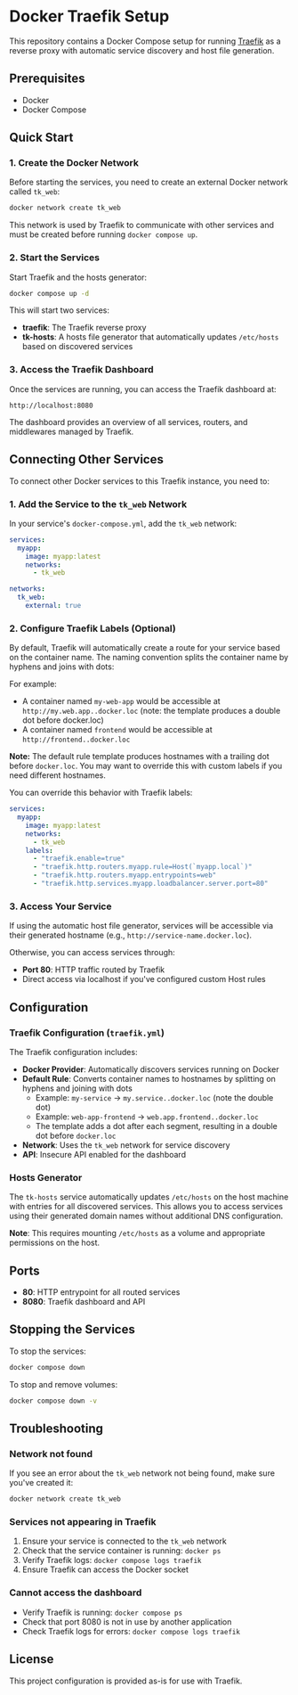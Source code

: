 # Docker Traefik Setup

This repository contains a Docker Compose setup for running [Traefik](https://traefik.io/) as a reverse proxy with automatic service discovery and host file generation.

## Prerequisites

- Docker
- Docker Compose

## Quick Start

### 1. Create the Docker Network

Before starting the services, you need to create an external Docker network called `tk_web`:

```bash
docker network create tk_web
```

This network is used by Traefik to communicate with other services and must be created before running `docker compose up`.

### 2. Start the Services

Start Traefik and the hosts generator:

```bash
docker compose up -d
```

This will start two services:
- **traefik**: The Traefik reverse proxy
- **tk-hosts**: A hosts file generator that automatically updates `/etc/hosts` based on discovered services

### 3. Access the Traefik Dashboard

Once the services are running, you can access the Traefik dashboard at:

```
http://localhost:8080
```

The dashboard provides an overview of all services, routers, and middlewares managed by Traefik.

## Connecting Other Services

To connect other Docker services to this Traefik instance, you need to:

### 1. Add the Service to the `tk_web` Network

In your service's `docker-compose.yml`, add the `tk_web` network:

```yaml
services:
  myapp:
    image: myapp:latest
    networks:
      - tk_web

networks:
  tk_web:
    external: true
```

### 2. Configure Traefik Labels (Optional)

By default, Traefik will automatically create a route for your service based on the container name. The naming convention splits the container name by hyphens and joins with dots:

For example:
- A container named `my-web-app` would be accessible at `http://my.web.app..docker.loc` (note: the template produces a double dot before docker.loc)
- A container named `frontend` would be accessible at `http://frontend..docker.loc`

**Note:** The default rule template produces hostnames with a trailing dot before `docker.loc`. You may want to override this with custom labels if you need different hostnames.

You can override this behavior with Traefik labels:

```yaml
services:
  myapp:
    image: myapp:latest
    networks:
      - tk_web
    labels:
      - "traefik.enable=true"
      - "traefik.http.routers.myapp.rule=Host(`myapp.local`)"
      - "traefik.http.routers.myapp.entrypoints=web"
      - "traefik.http.services.myapp.loadbalancer.server.port=80"
```

### 3. Access Your Service

If using the automatic host file generator, services will be accessible via their generated hostname (e.g., `http://service-name.docker.loc`).

Otherwise, you can access services through:
- **Port 80**: HTTP traffic routed by Traefik
- Direct access via localhost if you've configured custom Host rules

## Configuration

### Traefik Configuration (`traefik.yml`)

The Traefik configuration includes:

- **Docker Provider**: Automatically discovers services running on Docker
- **Default Rule**: Converts container names to hostnames by splitting on hyphens and joining with dots
  - Example: `my-service` → `my.service..docker.loc` (note the double dot)
  - Example: `web-app-frontend` → `web.app.frontend..docker.loc`
  - The template adds a dot after each segment, resulting in a double dot before `docker.loc`
- **Network**: Uses the `tk_web` network for service discovery
- **API**: Insecure API enabled for the dashboard

### Hosts Generator

The `tk-hosts` service automatically updates `/etc/hosts` on the host machine with entries for all discovered services. This allows you to access services using their generated domain names without additional DNS configuration.

**Note**: This requires mounting `/etc/hosts` as a volume and appropriate permissions on the host.

## Ports

- **80**: HTTP entrypoint for all routed services
- **8080**: Traefik dashboard and API

## Stopping the Services

To stop the services:

```bash
docker compose down
```

To stop and remove volumes:

```bash
docker compose down -v
```

## Troubleshooting

### Network not found

If you see an error about the `tk_web` network not being found, make sure you've created it:

```bash
docker network create tk_web
```

### Services not appearing in Traefik

1. Ensure your service is connected to the `tk_web` network
2. Check that the service container is running: `docker ps`
3. Verify Traefik logs: `docker compose logs traefik`
4. Ensure Traefik can access the Docker socket

### Cannot access the dashboard

- Verify Traefik is running: `docker compose ps`
- Check that port 8080 is not in use by another application
- Check Traefik logs for errors: `docker compose logs traefik`

## License

This project configuration is provided as-is for use with Traefik.
